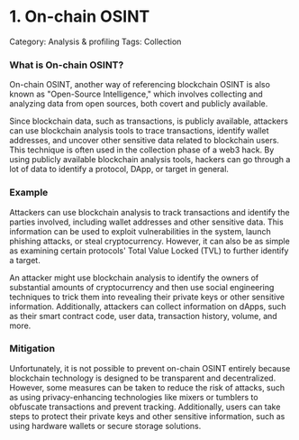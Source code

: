 # 1. On-chain OSINT

Category: Analysis & profiling
Tags: Collection

### What is On-chain OSINT?

On-chain OSINT, another way of referencing blockchain OSINT is also known as "Open-Source Intelligence," which involves collecting and analyzing data from open sources, both covert and publicly available.

Since blockchain data, such as transactions, is publicly available, attackers can use blockchain analysis tools to trace transactions, identify wallet addresses, and uncover other sensitive data related to blockchain users. This technique is often used in the collection phase of a web3 hack. By using publicly available blockchain analysis tools, hackers can go through a lot of data to identify a protocol, DApp, or target in general.

### Example

Attackers can use blockchain analysis to track transactions and identify the parties involved, including wallet addresses and other sensitive data. This information can be used to exploit vulnerabilities in the system, launch phishing attacks, or steal cryptocurrency. However, it can also be as simple as examining certain protocols' Total Value Locked (TVL) to further identify a target.

An attacker might use blockchain analysis to identify the owners of substantial amounts of cryptocurrency and then use social engineering techniques to trick them into revealing their private keys or other sensitive information. Additionally, attackers can collect information on dApps, such as their smart contract code, user data, transaction history, volume, and more.

### Mitigation

Unfortunately, it is not possible to prevent on-chain OSINT entirely because blockchain technology is designed to be transparent and decentralized. However, some measures can be taken to reduce the risk of attacks, such as using privacy-enhancing technologies like mixers or tumblers to obfuscate transactions and prevent tracking. Additionally, users can take steps to protect their private keys and other sensitive information, such as using hardware wallets or secure storage solutions.